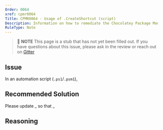 ```yaml
---
Order: 0064
xref: cpmr0064
Title: CPMR0064 - Usage of .CreateShortcut (script)
Description: Information on how to remediate the Chocolatey Package Moderation Rule 0064
RuleType: Note
---
```


<?! Include "../../../../../shared/package-validator-rule-note.txt" /?>

> :memo: **NOTE** This page is a stub that has not yet been filled out. If you have questions about this issue, please ask in the review or reach out on [Gitter](https://gitter.im/chocolatey/chocolatey.org)

## Issue

In an automation script (`.ps1`/`.psm1`),

## Recommended Solution

Please update _ so that _

## Reasoning
